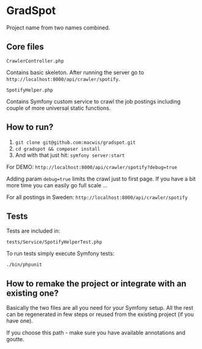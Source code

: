 # GradSpot

Project name from two names combined.



## Core files

`CrawlerController.php`

Contains basic skeleton. After running the server go to `http://localhost:8000/api/crawler/spotify`.

`SpotifyHelper.php`

Contains Symfony custom service to crawl the job postings including couple of more universal static functions.



## How to run?

1. `git clone git@github.com:macwis/gradspot.git`
2. `cd gradspot && composer install`
3. And with that just hit: `symfony server:start`

For DEMO: `http://localhost:8000/api/crawler/spotify?debug=true`

Adding param `debug=true` limits the crawl just to first page. If you have a bit more time
you can easily go full scale ...

For all postings in Sweden: `http://localhost:8000/api/crawler/spotify`



## Tests

Tests are included in:

`tests/Service/SpotifyHelperTest.php`

To run tests simply execute Symfony tests:

`./bin/phpunit`



## How to remake the project or integrate with an existing one?

Basically the two files are all you need for your Symfony setup. All the rest can be regenerated in few steps or reused from the existing project (if you have one).

If you choose this path - make sure you have available annotations and goutte.
